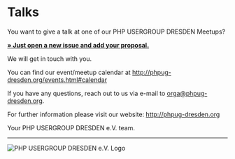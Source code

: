 # Talks

You want to give a talk at one of our PHP USERGROUP DRESDEN Meetups?

**[&raquo; Just open a new issue and add your proposal.](https://github.com/php-usergroup-dresden/talks/issues)**

We will get in touch with you.

You can find our event/meetup calendar at http://phpug-dresden.org/events.html#calendar

If you have any questions, reach out to us via e-mail to orga@phpug-dresden.org.

For further information please visit our website: http://phpug-dresden.org

Your PHP USERGROUP DRESDEN e.V. team.

---

![PHP USERGROUP DRESDEN e.V. Logo](http://phpug-dresden.org/images/logo.png)
